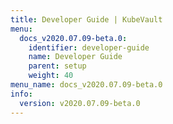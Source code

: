 ```yaml
---
title: Developer Guide | KubeVault
menu:
  docs_v2020.07.09-beta.0:
    identifier: developer-guide
    name: Developer Guide
    parent: setup
    weight: 40
menu_name: docs_v2020.07.09-beta.0
info:
  version: v2020.07.09-beta.0
---
```


